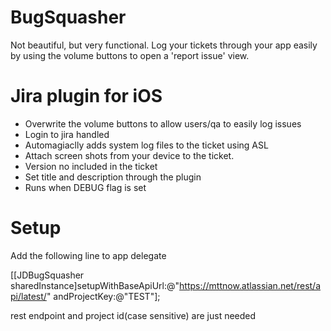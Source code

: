 BugSquasher
===========
Not beautiful, but very functional. Log your tickets through your app easily by using the volume buttons to open a 'report issue' view.

Jira plugin for iOS
===========
- Overwrite the volume buttons to allow users/qa to easily log issues
- Login to jira handled
- Automagiaclly adds system log files to the ticket using ASL
- Attach screen shots from your device to the ticket.
- Version no included in the ticket
- Set title and description through the plugin
- Runs when DEBUG flag is set


Setup
===========
Add the following line to app delegate 

[[JDBugSquasher sharedInstance]setupWithBaseApiUrl:@"https://mttnow.atlassian.net/rest/api/latest/" andProjectKey:@"TEST"];

rest endpoint and project id(case sensitive) are just needed
